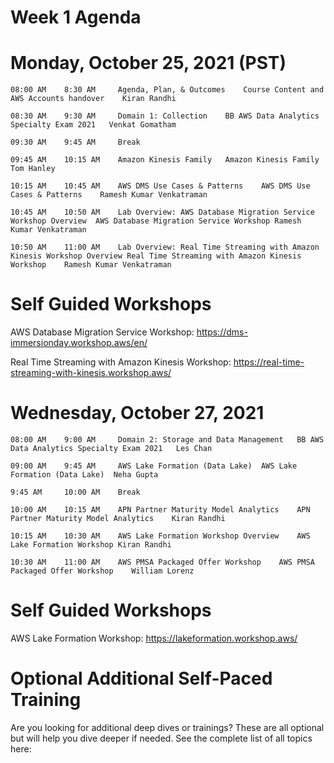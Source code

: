 # Week 1 Agenda


 # Monday, October 25, 2021	(PST)
	08:00 AM	8:30 AM		Agenda, Plan, & Outcomes	Course Content and AWS Accounts handover	Kiran Randhi
 
	08:30 AM	9:30 AM		Domain 1: Collection	BB AWS Data Analytics Specialty Exam 2021	Venkat Gomatham
 
 	09:30 AM	9:45 AM		Break
 
 	09:45 AM	10:15 AM	Amazon Kinesis Family	Amazon Kinesis Family	Tom Hanley
 
 	10:15 AM	10:45 AM	AWS DMS Use Cases & Patterns	AWS DMS Use Cases & Patterns	Ramesh Kumar Venkatraman
 
 	10:45 AM	10:50 AM	Lab Overview: AWS Database Migration Service Workshop Overview	AWS Database Migration Service Workshop	Ramesh Kumar Venkatraman
 
 	10:50 AM	11:00 AM	Lab Overview: Real Time Streaming with Amazon Kinesis Workshop Overview	Real Time Streaming with Amazon Kinesis Workshop	Ramesh Kumar Venkatraman
 

# Self Guided Workshops

AWS Database Migration Service Workshop: https://dms-immersionday.workshop.aws/en/

Real Time Streaming with Amazon Kinesis Workshop: https://real-time-streaming-with-kinesis.workshop.aws/


# Wednesday, October 27, 2021
	08:00 AM	9:00 AM		Domain 2: Storage and Data Management	BB AWS Data Analytics Specialty Exam 2021	Les Chan
 
	09:00 AM	9:45 AM		AWS Lake Formation (Data Lake)	AWS Lake Formation (Data Lake)	Neha Gupta
 
	9:45 AM		10:00 AM	Break
 
	10:00 AM	10:15 AM	APN Partner Maturity Model Analytics	APN Partner Maturity Model Analytics	Kiran Randhi
 
	10:15 AM	10:30 AM	AWS Lake Formation Workshop Overview	AWS Lake Formation Workshop	Kiran Randhi
 
	10:30 AM	11:00 AM	AWS PMSA Packaged Offer Workshop	AWS PMSA Packaged Offer Workshop	William Lorenz
 
# Self Guided Workshops

AWS Lake Formation Workshop: https://lakeformation.workshop.aws/



# Optional Additional Self-Paced Training

Are you looking for additional deep dives or trainings? These are all optional but will help you dive deeper if needed.
See the complete list of all topics here: 

